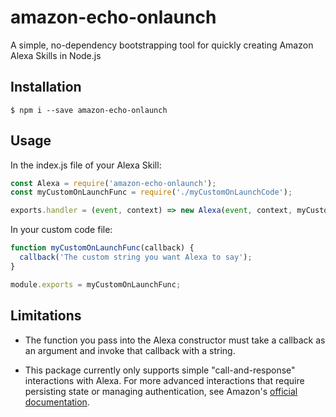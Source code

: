 # amazon-echo-onlaunch
A simple, no-dependency bootstrapping tool for quickly creating Amazon Alexa Skills in Node.js

## Installation
```shell
$ npm i --save amazon-echo-onlaunch
```

## Usage
In the index.js file of your Alexa Skill:
```js
const Alexa = require('amazon-echo-onlaunch');
const myCustomOnLaunchFunc = require('./myCustomOnLaunchCode');

exports.handler = (event, context) => new Alexa(event, context, myCustomOnLaunchFunc);
```

In your custom code file:
```js
function myCustomOnLaunchFunc(callback) {
  callback('The custom string you want Alexa to say');
}

module.exports = myCustomOnLaunchFunc;
```

## Limitations
* The function you pass into the Alexa constructor must take a callback as an argument and invoke that callback with a string.

* This package currently only supports simple "call-and-response" interactions with Alexa. For more advanced interactions that require persisting state or managing authentication, see Amazon's [official documentation](https://developer.amazon.com/docs/custom-skills/understanding-custom-skills.html).
